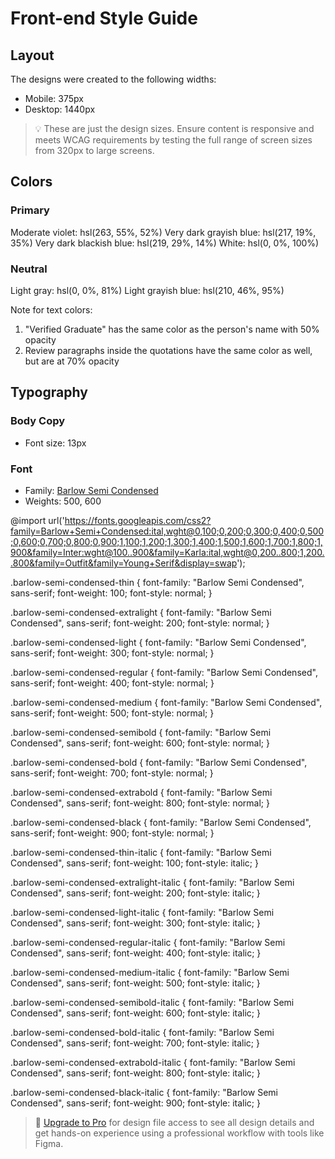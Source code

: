 # Front-end Style Guide

## Layout

The designs were created to the following widths:

- Mobile: 375px
- Desktop: 1440px

> 💡 These are just the design sizes. Ensure content is responsive and meets WCAG requirements by testing the full range of screen sizes from 320px to large screens.

## Colors

### Primary

Moderate violet: hsl(263, 55%, 52%)
Very dark grayish blue: hsl(217, 19%, 35%)
Very dark blackish blue: hsl(219, 29%, 14%)
White: hsl(0, 0%, 100%)

### Neutral

Light gray: hsl(0, 0%, 81%)
Light grayish blue: hsl(210, 46%, 95%)

Note for text colors:

1. "Verified Graduate" has the same color as the person's name with 50% opacity
2. Review paragraphs inside the quotations have the same color as well, but are at 70% opacity

## Typography

### Body Copy

- Font size: 13px

### Font

- Family: [Barlow Semi Condensed](https://fonts.google.com/specimen/Barlow+Semi+Condensed)
- Weights: 500, 600


@import url('https://fonts.googleapis.com/css2?family=Barlow+Semi+Condensed:ital,wght@0,100;0,200;0,300;0,400;0,500;0,600;0,700;0,800;0,900;1,100;1,200;1,300;1,400;1,500;1,600;1,700;1,800;1,900&family=Inter:wght@100..900&family=Karla:ital,wght@0,200..800;1,200..800&family=Outfit&family=Young+Serif&display=swap');

.barlow-semi-condensed-thin {
  font-family: "Barlow Semi Condensed", sans-serif;
  font-weight: 100;
  font-style: normal;
}

.barlow-semi-condensed-extralight {
  font-family: "Barlow Semi Condensed", sans-serif;
  font-weight: 200;
  font-style: normal;
}

.barlow-semi-condensed-light {
  font-family: "Barlow Semi Condensed", sans-serif;
  font-weight: 300;
  font-style: normal;
}

.barlow-semi-condensed-regular {
  font-family: "Barlow Semi Condensed", sans-serif;
  font-weight: 400;
  font-style: normal;
}

.barlow-semi-condensed-medium {
  font-family: "Barlow Semi Condensed", sans-serif;
  font-weight: 500;
  font-style: normal;
}

.barlow-semi-condensed-semibold {
  font-family: "Barlow Semi Condensed", sans-serif;
  font-weight: 600;
  font-style: normal;
}

.barlow-semi-condensed-bold {
  font-family: "Barlow Semi Condensed", sans-serif;
  font-weight: 700;
  font-style: normal;
}

.barlow-semi-condensed-extrabold {
  font-family: "Barlow Semi Condensed", sans-serif;
  font-weight: 800;
  font-style: normal;
}

.barlow-semi-condensed-black {
  font-family: "Barlow Semi Condensed", sans-serif;
  font-weight: 900;
  font-style: normal;
}

.barlow-semi-condensed-thin-italic {
  font-family: "Barlow Semi Condensed", sans-serif;
  font-weight: 100;
  font-style: italic;
}

.barlow-semi-condensed-extralight-italic {
  font-family: "Barlow Semi Condensed", sans-serif;
  font-weight: 200;
  font-style: italic;
}

.barlow-semi-condensed-light-italic {
  font-family: "Barlow Semi Condensed", sans-serif;
  font-weight: 300;
  font-style: italic;
}

.barlow-semi-condensed-regular-italic {
  font-family: "Barlow Semi Condensed", sans-serif;
  font-weight: 400;
  font-style: italic;
}

.barlow-semi-condensed-medium-italic {
  font-family: "Barlow Semi Condensed", sans-serif;
  font-weight: 500;
  font-style: italic;
}

.barlow-semi-condensed-semibold-italic {
  font-family: "Barlow Semi Condensed", sans-serif;
  font-weight: 600;
  font-style: italic;
}

.barlow-semi-condensed-bold-italic {
  font-family: "Barlow Semi Condensed", sans-serif;
  font-weight: 700;
  font-style: italic;
}

.barlow-semi-condensed-extrabold-italic {
  font-family: "Barlow Semi Condensed", sans-serif;
  font-weight: 800;
  font-style: italic;
}

.barlow-semi-condensed-black-italic {
  font-family: "Barlow Semi Condensed", sans-serif;
  font-weight: 900;
  font-style: italic;
}


> 💎 [Upgrade to Pro](https://www.frontendmentor.io/pro?ref=style-guide) for design file access to see all design details and get hands-on experience using a professional workflow with tools like Figma.
